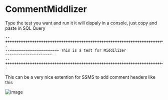 # CommentMiddlizer

Type the test you want and run it it will dispaly in a console, just copy and paste in SQL Query

	--++++++++++++++++++++++++++++++++++++++++++++++++++++++++++++++++++++++++++--
    --~~~~~~~~~~~~~~~~~~~~~~ This is a test for Middilizer ~~~~~~~~~~~~~~~~~~~~~--
    --++++++++++++++++++++++++++++++++++++++++++++++++++++++++++++++++++++++++++--
    
This can be a very nice extention for SSMS to add comment headers like this

![image](https://user-images.githubusercontent.com/12003810/202047530-66f97937-decc-4b9f-9a12-c95b1537cf8c.png)
